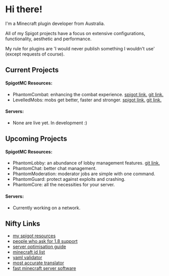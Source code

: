 # Hi there!
I'm a Minecraft plugin developer from Australia.

All of my Spigot projects have a focus on extensive configurations, functionality, aesthetic and performance.

My rule for plugins are 'I would never publish something I wouldn't use' (except requests of course).

## Current Projects
#### SpigotMC Resources:
- PhantomCombat: enhancing the combat experience. [spigot link.](https://www.spigotmc.org/resources/%E2%9A%94-phantomcombat-%E2%9A%94-enhance-your-combat-experience.74060/) [git link.](https://github.com/lokka30/PhantomCombat)
- LevelledMobs: mobs get better, faster and stronger. [spigot link.](https://www.spigotmc.org/resources/%E2%98%85levelledmobs%E2%98%85-a-simple-drag-n-drop-solution-for-mob-attributes.74304/) [git link.](https://github.com/lokka30/LevelledMobs)
#### Servers:
- None are live yet. In development :)

## Upcoming Projects
#### SpigotMC Resources:
- PhantomLobby: an abundance of lobby management features. [git link.](https://github.com/lokka30/PhantomLobby)
- PhantomChat: better chat management.
- PhantomModeration: moderator jobs are simple with one command.
- PhantomGuard: protect against exploits and crashing.
- PhantomCore: all the necessities for your server.

#### Servers:
- Currently working on a network.

## Nifty Links
- [my spigot resources](https://www.spigotmc.org/members/lokka30.828699/#resources)
- [people who ask for 1.8 support](https://www.spigotmc.org/threads/hackers-on-my-server-need-help.345790/page-2#post-3214230)
- [server optimisation guide](https://www.spigotmc.org/threads/guide-server-optimization%E2%9A%A1.283181/)
- [minecraft id list](https://www.digminecraft.com/lists/item_id_list_pc.php)
- [yaml validator](http://www.yamllint.com/)
- [most accurate translator](https://www.deepl.com/en/translator)
- [fast minecraft server software](https://papermc.io/downloads)
